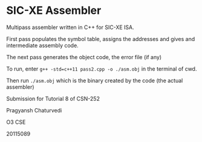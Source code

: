 # SIC-XE Assembler


Multipass assembler written in C++ for SIC-XE ISA.


First pass populates the symbol table, assigns the addresses and gives and intermediate assembly code.


The next pass generates the object code, the error file (if any)


To run, enter `g++ -std=c++11 pass2.cpp -o ./asm.obj` in the terminal of cwd.


Then run `./asm.obj` which is the binary created by the code (the actual assembler)


Submission for Tutorial 8 of CSN-252


Pragyansh Chaturvedi

O3 CSE

20115089
